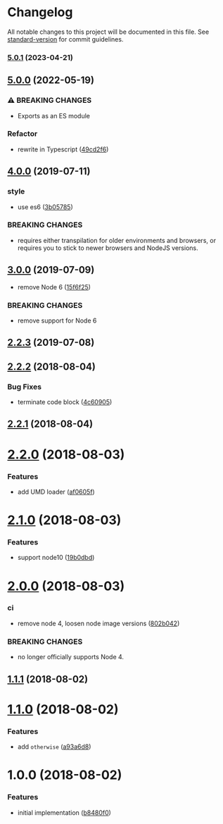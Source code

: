 # Changelog

All notable changes to this project will be documented in this file. See [standard-version](https://github.com/conventional-changelog/standard-version) for commit guidelines.

### [5.0.1](https://github.com/Gipphe/caseof/compare/v5.0.0...v5.0.1) (2023-04-21)

## [5.0.0](https://github.com/Gipphe/caseof/compare/v4.0.0...v5.0.0) (2022-05-19)

### ⚠ BREAKING CHANGES

- Exports as an ES module

### Refactor

- rewrite in Typescript ([49cd2f6](https://github.com/Gipphe/caseof/commit/49cd2f6f0453158d033522cd47eea4cbcb5ab0df))

## [4.0.0](https://github.com/Gipphe/caseof/compare/v3.0.0...v4.0.0) (2019-07-11)

### style

- use es6 ([3b05785](https://github.com/Gipphe/caseof/commit/3b05785))

### BREAKING CHANGES

- requires either transpilation for older environments
  and browsers, or requires you to stick to newer browsers and NodeJS
  versions.

## [3.0.0](https://github.com/Gipphe/caseof/compare/v2.2.3...v3.0.0) (2019-07-09)

- remove Node 6 ([15f6f25](https://github.com/Gipphe/caseof/commit/15f6f25))

### BREAKING CHANGES

- remove support for Node 6

<a name="2.2.3"></a>

## [2.2.3](https://github.com/Gipphe/caseof/compare/v2.2.2...v2.2.3) (2019-07-08)

<a name="2.2.2"></a>

## [2.2.2](https://github.com/Gipphe/caseof/compare/v2.2.1...v2.2.2) (2018-08-04)

### Bug Fixes

- terminate code block ([4c60905](https://github.com/Gipphe/caseof/commit/4c60905))

<a name="2.2.1"></a>

## [2.2.1](https://github.com/Gipphe/caseof/compare/v2.2.0...v2.2.1) (2018-08-04)

<a name="2.2.0"></a>

# [2.2.0](https://github.com/Gipphe/caseof/compare/v2.1.0...v2.2.0) (2018-08-03)

### Features

- add UMD loader ([af0605f](https://github.com/Gipphe/caseof/commit/af0605f))

<a name="2.1.0"></a>

# [2.1.0](https://github.com/Gipphe/caseof/compare/v2.0.0...v2.1.0) (2018-08-03)

### Features

- support node10 ([19b0dbd](https://github.com/Gipphe/caseof/commit/19b0dbd))

<a name="2.0.0"></a>

# [2.0.0](https://github.com/Gipphe/caseof/compare/v1.1.1...v2.0.0) (2018-08-03)

### ci

- remove node 4, loosen node image versions ([802b042](https://github.com/Gipphe/caseof/commit/802b042))

### BREAKING CHANGES

- no longer officially supports Node 4.

<a name="1.1.1"></a>

## [1.1.1](https://github.com/Gipphe/caseof/compare/v1.1.0...v1.1.1) (2018-08-02)

<a name="1.1.0"></a>

# [1.1.0](https://github.com/Gipphe/caseof/compare/v1.0.0...v1.1.0) (2018-08-02)

### Features

- add `otherwise` ([a93a6d8](https://github.com/Gipphe/caseof/commit/a93a6d8))

<a name="1.0.0"></a>

# 1.0.0 (2018-08-02)

### Features

- initial implementation ([b8480f0](https://github.com/Gipphe/caseof/commit/b8480f0))

